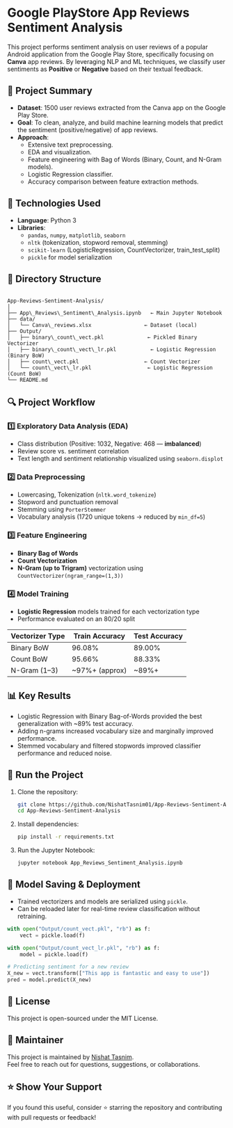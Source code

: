 # Google PlayStore App Reviews Sentiment Analysis

This project performs sentiment analysis on user reviews of a popular Android application from the Google Play Store, specifically focusing on **Canva** app reviews. By leveraging NLP and ML techniques, we classify user sentiments as **Positive** or **Negative** based on their textual feedback.

## 📌 Project Summary

- **Dataset**: 1500 user reviews extracted from the Canva app on the Google Play Store.
- **Goal**: To clean, analyze, and build machine learning models that predict the sentiment (positive/negative) of app reviews.
- **Approach**:
  - Extensive text preprocessing.
  - EDA and visualization.
  - Feature engineering with Bag of Words (Binary, Count, and N-Gram models).
  - Logistic Regression classifier.
  - Accuracy comparison between feature extraction methods.

## 🧰 Technologies Used

- **Language**: Python 3
- **Libraries**: 
  - `pandas`, `numpy`, `matplotlib`, `seaborn`
  - `nltk` (tokenization, stopword removal, stemming)
  - `scikit-learn` (LogisticRegression, CountVectorizer, train_test_split)
  - `pickle` for model serialization

## 📂 Directory Structure

```

App-Reviews-Sentiment-Analysis/
│
├── App\_Reviews\_Sentiment\_Analysis.ipynb   ← Main Jupyter Notebook
├── data/
│   └── Canva\_reviews.xlsx                 ← Dataset (local)
├── Output/
│   ├── binary\_count\_vect.pkl              ← Pickled Binary Vectorizer
│   ├── binary\_count\_vect\_lr.pkl           ← Logistic Regression (Binary BoW)
│   ├── count\_vect.pkl                     ← Count Vectorizer
│   └── count\_vect\_lr.pkl                  ← Logistic Regression (Count BoW)
└── README.md

````

## 🔍 Project Workflow

### 1️⃣ Exploratory Data Analysis (EDA)
- Class distribution (Positive: 1032, Negative: 468 — **imbalanced**)
- Review score vs. sentiment correlation
- Text length and sentiment relationship visualized using `seaborn.displot`

### 2️⃣ Data Preprocessing
- Lowercasing, Tokenization (`nltk.word_tokenize`)
- Stopword and punctuation removal
- Stemming using `PorterStemmer`
- Vocabulary analysis (1720 unique tokens → reduced by `min_df=5`)

### 3️⃣ Feature Engineering
- **Binary Bag of Words**
- **Count Vectorization**
- **N-Gram (up to Trigram)** vectorization using `CountVectorizer(ngram_range=(1,3))`

### 4️⃣ Model Training
- **Logistic Regression** models trained for each vectorization type
- Performance evaluated on an 80/20 split

| Vectorizer Type | Train Accuracy | Test Accuracy |
|------------------|----------------|---------------|
| Binary BoW       | 96.08%         | 89.00%        |
| Count BoW        | 95.66%         | 88.33%        |
| N-Gram (1–3)     | ~97%+ (approx) | ~89%+         |

## 📊 Key Results

- Logistic Regression with Binary Bag-of-Words provided the best generalization with ~89% test accuracy.
- Adding n-grams increased vocabulary size and marginally improved performance.
- Stemmed vocabulary and filtered stopwords improved classifier performance and reduced noise.

## 🧪 Run the Project

1. Clone the repository:
   ```bash
   git clone https://github.com/NishatTasnim01/App-Reviews-Sentiment-Analysis.git
   cd App-Reviews-Sentiment-Analysis

2. Install dependencies:

   ```bash
   pip install -r requirements.txt
   ```

3. Run the Jupyter Notebook:

   ```bash
   jupyter notebook App_Reviews_Sentiment_Analysis.ipynb
   ```

## 💾 Model Saving & Deployment

* Trained vectorizers and models are serialized using `pickle`.
* Can be reloaded later for real-time review classification without retraining.

```python
with open("Output/count_vect.pkl", "rb") as f:
    vect = pickle.load(f)

with open("Output/count_vect_lr.pkl", "rb") as f:
    model = pickle.load(f)

# Predicting sentiment for a new review
X_new = vect.transform(["This app is fantastic and easy to use"])
pred = model.predict(X_new)
```

## 📝 License

This project is open-sourced under the MIT License.

## 👥 Maintainer

This project is maintained by [Nishat Tasnim](https://github.com/NishatTasnim01).  
Feel free to reach out for questions, suggestions, or collaborations.

## ⭐ Show Your Support

If you found this useful, consider ⭐ starring the repository and contributing with pull requests or feedback!

